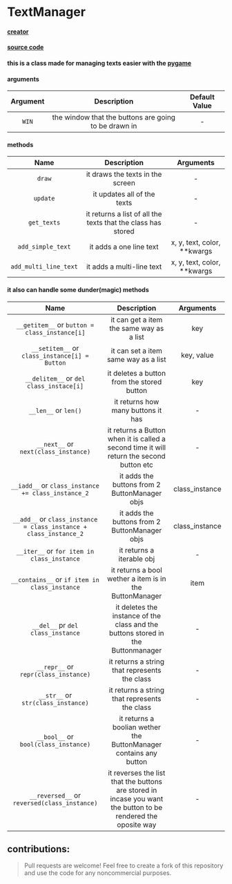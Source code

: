 # TextManager

#### [creator](https://github.com/Emc2356)
#### [source code](https://github.com/Emc2356/Pygame-Widgets)

#### this is a class made for managing texts easier with the [pygame](https://www.pygame.org)

#### arguments

| Argument | Description | Default Value |
|:----------:|:-------------:|:---------------:|
| `WIN` | the window that the buttons are going to be drawn in | - |

#### methods 
| Name | Description | Arguments |
|:----:|:-----------:|:---------:|
| `draw` | it draws the texts in the screen | - |
| `update` | it updates all of the texts | - |
| `get_texts` | it returns a list of all the texts that the class has stored | - |
| `add_simple_text` | it adds a one line text | x, y, text, color, **kwargs |
| `add_multi_line_text` | it adds a multi-line text | x, y, text, color, **kwargs |

#### it also can handle some dunder(magic) methods
| Name | Description | Arguments |
|:----:|:-----------:|:---------:|
| `__getitem__` or `button = class_instance[i]` | it can get a item the same way as a list | key |
| `__setitem__` or `class_instance[i] = Button` | it can set a item same way as a list  | key, value |
| `__delitem__` or `del class_instace[i]` | it deletes a button from the stored button | key |
| `__len__` or `len()` | it returns how many buttons it has | - |
| `__next__` or ` next(class_instance)` | it returns a Button when it is called a second time it will return the second button etc | - |
| `__iadd__` or `class_instance += class_instance_2` | it adds the buttons from 2 ButtonManager objs | class_instance |
| `__add__` or `class_instance = class_instance + class_instance_2` | it adds the buttons from 2 ButtonManager objs | class_instance |
| `__iter__` or `for item in class_instance` | it returns a iterable obj | - |
| `__contains__` or `if item in class_instance` | it returns a bool wether a item is in the ButtonManager | item |
| `__del__` pr `del class_instance` | it deletes the instance of the class and the buttons stored in the Buttonmanager | - |
| `__repr__` or `repr(class_instance)` | it returns a string that represents the class | - |
| `__str__` or `str(class_instance)` | it returns a string that represents the class | - |
| `__bool__` or `bool(class_instance)` | it returns a boolian wether the ButtonManager contains any button | - |
| `__reversed__` or `reversed(class_instance)` | it reverses the list that the buttons are stored in incase you want the button to be rendered the oposite way | - |

contributions:
---
> Pull requests are welcome!
> Feel free to create a fork of this repository and use the code for any noncommercial purposes.